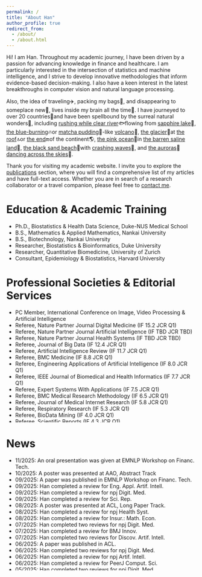 ```yaml
---
permalink: /
title: "About Han"
author_profile: true
redirect_from: 
  - /about/
  - /about.html
---
```


Hi! I am Han. Throughout my academic journey, I have been driven by a passion for advancing knowledge in finance and healthcare. I am particularly interested in the intersection of statistics and machine intelligence, and I strive to develop innovative methodologies that inform evidence-based decision-making. I also have a keen interest in the latest breakthroughs in computer vision and natural language processing.

Also, the idea of traveling✈️, packing my bags🧳, and disappearing to someplace new📸, lives inside my brain all the time🧠. I have journeyed to over 20 countries🧭and have been spellbound by the surreal natural wonders🌄, including [rushing while clear river](/files/travel/river.jpg)🐟flowing from [sapphire lake](/files/travel/lake.jpg)🦢, [the blue-burning](/files/travel/blue_fire.jpg)🔥or [matcha pudding](/files/travel/matcha.jpg)🍵-like [volcano](/files/travel/volcano.jpg)🌋, [the glacier](/files/travel/glacier.jpg)🧊at [the roof](/files/travel/kilimanjaro.jpg)🔝or [the end](/files/travel/earth_end.jpg)🔚of the continent🌎, [the pink ocean](/files/travel/pink_lake.jpg)🦩in [the barren saline land](/files/travel/barren.jpg)🌵, [the black sand beach](/files/travel/black_beach.jpg)🐚with [crashing waves](/files/travel/waves.jpg)🌊, and [the auroras](/files/travel/aurora.jpg)🌌[dancing across the skies](/files/travel/aurora_dancing.jpg)🌠. 

Thank you for visiting my academic website. I invite you to explore the [publications](https://han-yuan-med.github.io/publications/) section, where you will find a comprehensive list of my articles and have full-text access. Whether you are in search of a research collaborator or a travel companion, please feel free to <a href="mailto:yuan.han@u.duke.nus.edu">contact me</a>.

# Education & Academic Training
* Ph.D., Biostatistics & Health Data Science, Duke-NUS Medical School
* B.S., Mathematics & Applied Mathematics, Nankai University
* B.S., Biotechnology, Nankai University
* Researcher, Biostatistics & Bioinformatics, Duke University
* Researcher, Quantitative Biomedicine, University of Zurich
* Consultant, Epidemiology & Biostatistics, Harvard University

# Professional Societies & Editorial Services
<ul style="width: auto; height: 300px; overflow: auto">
  <li>PC Member, International Conference on Image, Video Processing & Artificial Intelligence</li>
  <li>Referee, Nature Partner Journal Digital Medicine (IF 15.2 JCR Q1)</li>  
  <li>Referee, Nature Partner Journal Artificial Intelligence (IF TBD JCR TBD)</li>  
  <li>Referee, Nature Partner Journal Health Systems (IF TBD JCR TBD)</li>  
  <li>Referee, Journal of Big Data (IF 12.4  JCR Q1)</li>
  <li>Referee, Artificial Intelligence Review (IF 11.7 JCR Q1)</li>
  <li>Referee, BMC Medicine (IF 8.8 JCR Q1)</li>
  <li>Referee, Engineering Applications of Artificial Intelligence (IF 8.0 JCR Q1)</li>
  <li>Referee, IEEE Journal of Biomedical and Health Informatics (IF 7.7 JCR Q1)</li>
  <li>Referee, Expert Systems With Applications (IF 7.5 JCR Q1)</li>
  <li>Referee, BMC Medical Research Methodology (IF 6.5 JCR Q1)</li>
  <li>Referee, Journal of Medical Internet Research (IF 5.8 JCR Q1)</li>
  <li>Referee, Respiratory Research (IF 5.3 JCR Q1)</li>
  <li>Referee, BioData Mining (IF 4.0 JCR Q1)</li>
  <li>Referee, Scientific Reports (IF 4.3 JCR Q1)</li>
  <li>Referee, PeerJ Computer Science (IF 3.8 JCR Q1)</li>
  <li>Referee, BMC Complementary Medicine and Therapies (IF 3.6 JCR Q1)</li>
  <li>Referee, Frontiers in Digital Health (IF 3.2 JCR Q1)</li>
  <li>Referee, Insurance: Mathematics and Economics (IF 2.2 JCR Q1)</li>
  <li>Referee, Discover Artificial Intelligence</li>
  <li>Referee, BMJ Innovations</li>
  <li>Referee, BMC Anesthesiology</li>
  <li>Referee, BMC Infectious Diseases</li>
  <li>Referee, BMC Medical Imaging</li>
  <li>Referee, BMC Medical Informatics and Decision Making</li>
  <li>Referee, BMC Cardiovascular Disorders</li>
  <li>Referee, Data Science Journal</li>
  <li>Referee, Health Care Science</li>
  <li>Referee, Machine Learning for Health Symposium</li>
</ul>

# News
<ul style="width: auto; height: 300px; overflow: auto">
  <li>11/2025: An oral presentation was given at EMNLP Workshop on Financ. Tech.</li>
  <li>10/2025: A poster was presented at AAO, Abstract Track</li>
  <li>09/2025: A paper was published in EMNLP Workshop on Financ. Tech.</li>
  <li>09/2025: Han completed a review for Eng. Appl. Artif. Intell.</li>
  <li>09/2025: Han completed a review for npj Digit. Med.</li>
  <li>09/2025: Han completed a review for Sci. Rep.</li>
  <li>08/2025: A poster was presented at ACL, Long Paper Track.</li>
  <li>08/2025: Han completed a review for npj Health Syst.</li>
  <li>08/2025: Han completed a review for Insur.: Math. Econ.</li>
  <li>07/2025: Han completed two reviews for npj Digit. Med.</li>
  <li>07/2025: Han completed a review for BMJ Innov.</li>
  <li>07/2025: Han completed two reviews for Discov. Artif. Intell.</li>
  <li>06/2025: A paper was published in ACL.</li>
  <li>06/2025: Han completed two reviews for npj Digit. Med.</li>
  <li>06/2025: Han completed a review for npj Artif. Intell.</li>
  <li>06/2025: Han completed a review for PeerJ Comput. Sci.</li>
  <li>05/2025: Han completed two reviews for npj Digit. Med.</li>
  <li>05/2025: Han completed two reviews for MLHC, Full Paper Track.</li>
  <li>05/2025: Han completed a review for BMC Med. Inform. Decis. Mak.</li>
  <li>04/2025: A paper was published in Health Care Sci.</li>
  <li>04/2025: Han made an oral presentation at Health Data Science Symposium.</li>
  <li>04/2025: Two posters were presented at ICLR Workshop on Adv. in Financ. AI.</li>
  <li>04/2025: Han completed a review for Artif. Intell. Rev.</li>
  <li>04/2025: Han completed two reviews for npj Digit. Med.</li>
  <li>04/2025: Han completed a review for Health Care Sci.</li>
  <li>03/2025: A paper was published in Med. Adv.</li>
  <li>03/2025: Han completed a review for IEEE J. Biomed. Health Inform.</li>
  <li>03/2025: Han completed a review for Respir. Res.</li>
  <li>03/2025: Han completed a review for BioData Min.</li>
  <li>03/2025: Han completed a review for BMC Complement. Med. Ther.</li>
  <li>02/2025: Two papers were published in Med. Adv.</li>
  <li>02/2025: Han completed a review for BMC Med. Imaging.</li>
  <li>02/2025: Han completed a review for BMC Infect. Dis.</li>
  <li>01/2025: Han completed a review for BMC Med. Res. Methodol.</li>
  <li>01/2025: Two papers were published in iRadiol.</li>
  <li>01/2025: Han completed a review for Sci. Rep.</li>
  <li>01/2025: Han completed a review for J. Big Data.</li>
  <li>01/2025: Han completed a review for BMC Anesthesiol.
  <li>12/2024: A paper was published in Health Care Sci.</li>
  <li>12/2024: A paper was published in BMC Med. Res. Methodol.</li>
  <li>12/2024: A paper was published in Med. Adv.</li>
  <li>12/2024: Han completed a review for BMC Med. Inform. Decis. Mak.</li>
  <li>12/2024: Han completed a review for BMC Med. Imaging.</li>
  <li>12/2024: Han completed a review for BMC Med. Inform. Decis. Mak.</li>
  <li>11/2024: Han completed a review for Front. Digit. Health.</li>
  <li>11/2024: Han completed a review for BMC Cardiovasc. Disord.</li>
  <li>11/2024: Han completed a review for Sci. Rep.</li>
  <li>11/2024: Han completed a review for J. Med. Internet Res.</li>
  <li>10/2024: A paper was published in Asia-Pac. J. Ophthalmol.</li>
  <li>09/2024: Han completed his oral defense of Ph.D. thesis.</li>
  <li>09/2024: A paper was published in Health Care Sci.</li>
  <li>08/2024: A paper was published in J. Biomed. Inform.</li>
  <li>07/2024: A project was spotlighted by Duke-NUS news.</li>
  <li>07/2024: Two papers were published in Med. Adv.</li>
  <li>05/2024: Han completed three reviews for IVPAI, Full Paper Track.</li>
  <li>12/2023: A paper was published in IEEE Trans. Neural Netw. Learn. Syst.</li>
  <li>11/2023: Han made a poster presentation at AI Health Summit.</li>
  <li>10/2023: Han completed a review for Expert Syst. Appl.</li>
  <li>10/2023: Han completed three reviews for ML4H, Full Paper Track.</li>
  <li>10/2023: A paper was published in J. Biomed. Inform.</li>
  <li>08/2023: A paper was published in Artif. Intell. Med.</li>
  <li>08/2023: Han completed a review for Expert Syst. Appl.</li>
  <li>07/2023: Han completed a review for Data Sci. J.</li>
  <li>07/2023: Han made a poster presentation at MIDL, Short Paper Track.</li>
  <li>07/2023: Han started his research scholar journey at Duke University.</li>
  <li>06/2023: A paper was published in STAR Protoc.</li>
  <li>05/2023: Han made two oral presentations at ICLR, Tiny Paper Track.</li>
  <li>03/2023: Han obtained the student accommodation awards of ICLR.</li>
  <li>12/2022: Han obtained the pre-doctoral research exchange awards.</li>
  <li>05/2022: A paper was published in J. Biomed. Inform.</li>
  <li>02/2022: A paper was published in J. Biomed. Inform.</li>
  <li>02/2022: Han obtained the runner-up of the annual student research symposium.</li>
  <li>01/2022: A paper was published in J. Biomed. Inform.</li>
  <li>01/2022: Han started his research scholar journey at University of Zurich.</li>
  <li>06/2021: A R package was officially released in CRAN.</li>
  <li>06/2021: A paper was published in J. Exp. Clin. Cancer Res.</li>
  <li>02/2021: Han made an oral presentation at ICMHI, Full Paper Track.</li>
  <li>10/2020: A paper was published in Front. Oncol.</li>
  <li>09/2020: A paper was published in Int. J. Biostat.</li>
  <li>08/2020: Han started his Ph.D. study at Duke-NUS Medical School.</li>
  <li>07/2019: Han started his consultant journey at Harvard University.</li>
  <li>06/2019: Han obtained his double B.S. degrees with distinction.</li>
  <li>12/2018: Han obtained the 3rd prize of excellent undergraduate scholarship.</li>
  <li>12/2017: Han obtained the 1st prize of excellent undergraduate scholarship.</li>
  <li>08/2017: Han started his macro research analyst journey at Founder Securities.</li>
  <li>12/2016: Han obtained the 1st prize of excellent undergraduate scholarship.</li>
  <li>08/2016: Han started his banking advisor journey at Bank of China.</li>
  <li>09/2015: Han started his undergraduate study at Nankai University.</li>
</ul>
